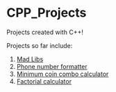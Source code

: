 # CPP_Projects
Projects created with C++!

Projects so far include: 
1. [Mad Libs](https://github.com/hildebkg/CPP_Projects/blob/main/Mad_Libs.cpp)
2. [Phone number formatter](https://github.com/hildebkg/CPP_Projects/blob/main/Phone_number_formatter)
3. [Minimum coin combo calculator](https://github.com/hildebkg/CPP_Projects/blob/main/Minimum_coin_combo_calculator.cpp)
4. [Factorial calculator](https://github.com/hildebkg/CPP_Projects/blob/main/Factorial_Calculator.cpp)
